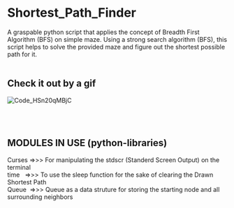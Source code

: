 # Shortest_Path_Finder
A graspable python script that applies the concept of Breadth First Algorithm (BFS) on simple maze. Using a strong search algorithm (BFS), this script helps to solve the provided maze and figure out the shortest possible path for it. 
<br>
<br>

## Check it out by a gif
![Code_HSn20qMBjC](https://user-images.githubusercontent.com/93720162/185112502-ea44dbf6-8fb4-4b37-b70a-d3e992485117.gif)

<br>
<br>

## MODULES IN USE (python-libraries) 
Curses =>>> For manipulating the stdscr (Standerd Screen Output) on the terminal <br>
time   =>>> To use the sleep function for the sake of clearing the Drawn Shortest Path <br>
Queue  =>>> Queue as a data struture for storing the starting node and all surrounding neighbors <br>
